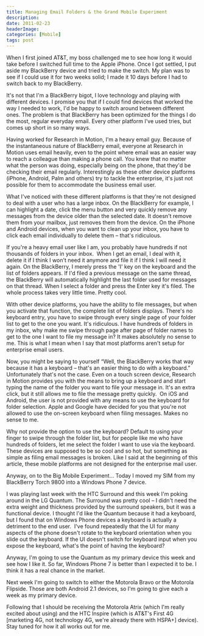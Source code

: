 ```yaml
---
title: Managing Email Folders & the Grand Mobile Experiment
description: 
date: 2011-02-23
headerImage: 
categories: [Mobile]
tags: post
---
```


When I first joined AT&T, my boss challenged me to see how long it would take before I switched full time to the Apple iPhone. Once I got settled, I put aside my BlackBerry device and tried to make the switch. My plan was to see if I could use it for two weeks solid; I made it 10 days before I had to switch back to my BlackBerry.

It's not that I'm a BlackBerry bigot, I love technology and playing with different devices. I promise you that if I could find devices that worked the way I needed to work, I'd be happy to switch around between different ones. The problem is that BlackBerry has been optimized for the things I do the most, regular everyday email. Every other platform I've used tries, but comes up short in so many ways.

Having worked for Research in Motion, I'm a heavy email guy. Because of the instantaneous nature of BlackBerry email, everyone at Research in Motion uses email heavily, even to the point where email was an easier way to reach a colleague than making a phone call. You knew that no matter what the person was doing, especially being on the phone, that they'd be checking their email regularly. Interestingly as these other device platforms (iPhone, Android, Palm and others) try to tackle the enterprise, it's just not possible for them to accommodate the business email user.

What I've noticed with these different platforms is that they're not designed to deal with a user who has a large inbox. On the BlackBerry for example, I can highlight a date, click the menu button and very quickly remove any messages from the device older than the selected date. It doesn't remove them from your mailbox, just removes them from the device. On the iPhone and Android devices, when you want to clean up your inbox, you have to click each email individually to delete them – that's ridiculous.

If you're a heavy email user like I am, you probably have hundreds if not thousands of folders in your inbox.  When I get an email, I deal with it, delete it if I think I won't need it anymore and file it if I think I will need it again. On the BlackBerry, I merely press the 'I' key on the keyboard and the list of folders appears. If I'd filed a previous message on the same thread, the BlackBerry will automatically highlight the last folder used for messages on that thread. When I select a folder and press the Enter key it's filed. The whole process takes very little time. Pretty cool.

With other device platforms, you have the ability to file messages, but when you activate that function, the complete list of folders displays. There's no keyboard entry, you have to swipe through every single page of your folder list to get to the one you want. It's ridiculous. I have hundreds of folders in my inbox, why make me swipe through page after page of folder names to get to the one I want to file my message in? It makes absolutely no sense to me. This is what I mean when I say that most platforms aren't setup for enterprise email users.

Now, you might be saying to yourself “Well, the BlackBerry works that way because it has a keyboard – that's an easier thing to do with a keyboard.” Unfortunately that's not the case. Even on a touch screen device, Research in Motion provides you with the means to bring up a keyboard and start typing the name of the folder you want to file your message in. It's an extra click, but it still allows me to file the message pretty quickly.  On iOS and Android, the user is not provided with any means to use the keyboard for folder selection. Apple and Google have decided for you that you're not allowed to use the on-screen keyboard when filing messages. Makes no sense to me.

Why not provide the option to use the keyboard? Default to using your finger to swipe through the folder list, but for people like me who have hundreds of folders, let me select the folder I want to use via the keyboard.  These devices are supposed to be so cool and so hot, but something as simple as filing email messages is broken. Like I said at the beginning of this article, these mobile platforms are not designed for the enterprise mail user.

Anyway, on to the Big Mobile Experiment… Today I moved my SIM from my BlackBerry Torch 9800 into a Windows Phone 7 device.

I was playing last week with the HTC Surround and this week I'm poking around in the LG Quantum. The Surround was pretty cool – I didn't need the extra weight and thickness provided by the surround speakers, but it was a functional device. I thought I'd like the Quantum because it had a keyboard, but I found that on Windows Phone devices a keyboard is actually a detriment to the end user.  I've found repeatedly that the UI for many aspects of the phone doesn't rotate to the keyboard orientation when you slide out the keyboard. If the UI doesn't switch for keyboard input when you expose the keyboard, what's the point of having the keyboard?

Anyway, I'm going to use the Quantum as my primary device this week and see how I like it. So far, Windows Phone 7 is better than I expected it to be. I think it has a real chance in the market.

Next week I'm going to switch to either the Motorola Bravo or the Motorola Flipside. Those are both Android 2.1 devices, so I'm going to give each a week as my primary device.

Following that I should be receiving the Motorola Atrix (which I'm really excited about using) and the HTC Inspire (which is AT&T's First 4G [marketing 4G, not technology 4G, we're already there with HSPA+] device). Stay tuned for how it all works out for me.